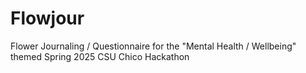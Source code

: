 # Flowjour
Flower Journaling / Questionnaire for the "Mental Health / Wellbeing" themed Spring 2025 CSU Chico Hackathon
